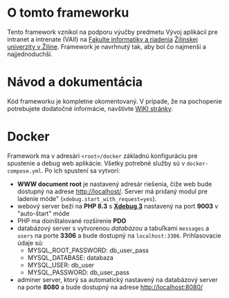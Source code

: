 # O tomto frameworku

Tento framework vznikol na podporu výučby predmetu Vývoj aplikácií pre intranet a intrenate (VAII)
na [Fakulte informatiky a riadenia](https://www.fri.uniza.sk/) [Žilinskej univerzity v Žiline](https://www.uniza.sk/). Framework je navrhnutý tak, aby bol čo
najmenší a najjednoduchší.

# Návod a dokumentácia

Kód frameworku je kompletne okomentovaný. V prípade, že na pochopenie potrebujete dodatočné informácie,
navštívte [WIKI stránky](https://github.com/thevajko/vaiicko/wiki).

# Docker

Framework ma v adresári `<root>/docker` základnú konfiguráciu pre spustenie a debug web aplikácie. Všetky potrebné služby sú v `docker-compose.yml`. Po ich spustení sa vytvorí:

- __WWW document root__ je nastavený adresár riešenia, čiže web bude dostupný na adrese [http://localhost/](http://localhost/). Server má pridaný modul pre
  ladenie móde" (`xdebug.start_with_request=yes`).
- webový server beží na __PHP 8.3__ s [__Xdebug 3__](https://xdebug.org/) nastavený na port __9003__ v "auto-štart" móde
- PHP ma doinštalované rozšírenie __PDO__
- databázový server s vytvorenou _databázou_ a tabuľkami `messages` a `users` na porte __3306__ a bude dostupný na `localhost:3306`. Prihlasovacie údaje sú:
    - MYSQL_ROOT_PASSWORD: db_user_pass
    - MYSQL_DATABASE: databaza
    - MYSQL_USER: db_user
    - MYSQL_PASSWORD: db_user_pass
- adminer server, ktorý sa automatický nastavený na databázový server na porte __8080__ a bude dostupný na
  adrese [http://localhost:8080/](http://localhost:8080/)


